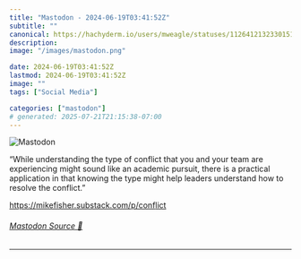 ```yaml
---
title: "Mastodon - 2024-06-19T03:41:52Z"
subtitle: ""
canonical: https://hachyderm.io/users/mweagle/statuses/112641213233015111
description:
image: "/images/mastodon.png"

date: 2024-06-19T03:41:52Z
lastmod: 2024-06-19T03:41:52Z
image: ""
tags: ["Social Media"]

categories: ["mastodon"]
# generated: 2025-07-21T21:15:38-07:00
---
```

![Mastodon](/images/mastodon.png)

<p>“While understanding the type of conflict that you and your team are experiencing might sound like an academic pursuit, there is a practical application in that knowing the type might help leaders understand how to resolve the conflict.”</p><p><a href="https://mikefisher.substack.com/p/conflict" target="_blank" rel="nofollow noopener noreferrer" translate="no"><span class="invisible">https://</span><span class="ellipsis">mikefisher.substack.com/p/conf</span><span class="invisible">lict</span></a></p>


###### [Mastodon Source 🐘](https://hachyderm.io/@mweagle/112641213233015111)

___
